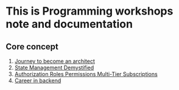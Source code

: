 # This is Programming workshops note and documentation

## Core concept

1. [Journey to become an architect](https://github.com/mamun2519/workshop/tree/main/Journey%20to%20Become%20an%20Architect)
2. [State Management Demystified](https://github.com/mamun2519/workshop/tree/main/State%20Management%20Demystified)
3. [Authorization Roles Permissions Multi-Tier Subscriptions](https://github.com/mamun2519/workshop/tree/main/authorization-roles-permissions-multi-Tier-Subscriptions)
4. [Career in backend](https://github.com/mamun2519/workshop/tree/main/career%20in%20backend)
